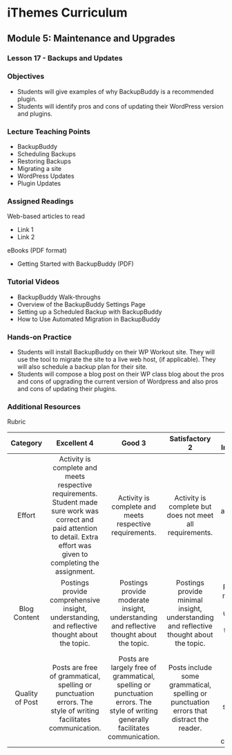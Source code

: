 iThemes Curriculum
==================

Module 5: Maintenance and Upgrades
--------------------------

### Lesson 17 - Backups and Updates

### Objectives

* Students will give examples of why BackupBuddy is a recommended plugin.
* Students will identify pros and cons of updating their WordPress version and plugins.

### Lecture Teaching Points

- BackupBuddy
- Scheduling Backups
- Restoring Backups
- Migrating a site
- WordPress Updates
- Plugin Updates

### Assigned Readings

Web-based articles to read

* Link 1
* Link 2

eBooks (PDF format)

* Getting Started with BackupBuddy (PDF)

### Tutorial Videos

* BackupBuddy Walk-throughs
* Overview of the BackupBuddy Settings Page
* Setting up a Scheduled Backup with BackupBuddy
* How to Use Automated Migration in BackupBuddy

### Hands-on Practice

* Students will install BackupBuddy on their WP Workout site. They will use the tool to migrate the site to a live web host, (if applicable). They will also schedule a backup plan for their site.
* Students will compose a blog post on their WP class blog about the pros and cons of upgrading the current version of Wordpress and also pros and cons of updating their plugins.

### Additional Resources

Rubric

| **Category** | **Excellent 4** | **Good 3** | **Satisfactory 2** | **Needs Improvement 1** | **Points Received** |
|:------------:|:---------------:|:----------:|:------------------:|:-----------:|:------------:|
| Effort | Activity is complete and meets respective requirements. Student made sure work was correct and paid attention to detail. Extra effort was given to completing the assignment. | Activity is complete and meets respective requirements. | Activity is complete but does not meet all requirements. | Activity is incomplete and/or does not meet respective requirements.| |
| Blog Content | Postings provide comprehensive insight, understanding, and reflective thought about the topic. | Postings provide moderate insight, understanding and reflective thought about the topic. | Postings provide minimal insight, understanding and reflective thought about the topic. | Postings show no evidence of insight, understanding or reflective thought about the topic. | |
| Quality of Post | Posts are free of grammatical, spelling or punctuation errors.  The style of writing facilitates communication. | Posts are largely free of grammatical, spelling or punctuation errors.  The style of writing generally facilitates communication. | Posts include some grammatical, spelling or punctuation errors that distract the reader. | Posts contain numerous grammatical, spelling or punctuation errors.  The style of writing does not facilitate effective communication. | |